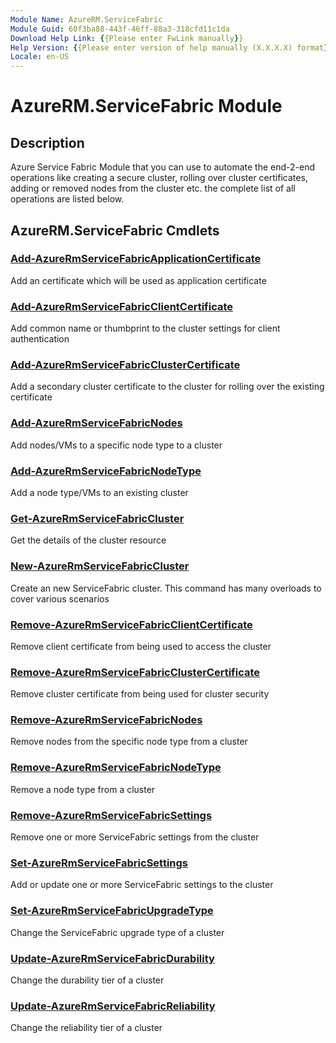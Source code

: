 ```yaml
---
Module Name: AzureRM.ServiceFabric
Module Guid: 60f3ba88-443f-46ff-88a3-318cfd11c1da
Download Help Link: {{Please enter FwLink manually}}
Help Version: {{Please enter version of help manually (X.X.X.X) format}}
Locale: en-US
---
```


# AzureRM.ServiceFabric Module
## Description
Azure Service Fabric Module that you can use to automate the end-2-end operations like creating a secure cluster, rolling over cluster certificates, adding or removed nodes from the cluster etc. the complete list of all operations are listed below.

## AzureRM.ServiceFabric Cmdlets
### [Add-AzureRmServiceFabricApplicationCertificate](Add-AzureRmServiceFabricApplicationCertificate.md)
Add an certificate which will be used as application certificate

### [Add-AzureRmServiceFabricClientCertificate](Add-AzureRmServiceFabricClientCertificate.md)
Add common name or thumbprint to the cluster settings for client authentication

### [Add-AzureRmServiceFabricClusterCertificate](Add-AzureRmServiceFabricClusterCertificate.md)
Add a secondary cluster certificate to the cluster for rolling over the existing certificate 

### [Add-AzureRmServiceFabricNodes](Add-AzureRmServiceFabricNodes.md)
Add nodes/VMs to a specific node type to a cluster

### [Add-AzureRmServiceFabricNodeType](Add-AzureRmServiceFabricNodeType.md)
Add a node type/VMs to an existing cluster

### [Get-AzureRmServiceFabricCluster](Get-AzureRmServiceFabricCluster.md)
Get the details of the cluster resource 

### [New-AzureRmServiceFabricCluster](New-AzureRmServiceFabricCluster.md)
Create an new ServiceFabric cluster. This command has many overloads to cover various scenarios

### [Remove-AzureRmServiceFabricClientCertificate](Remove-AzureRmServiceFabricClientCertificate.md)
Remove client certificate from being used to access the cluster

### [Remove-AzureRmServiceFabricClusterCertificate](Remove-AzureRmServiceFabricClusterCertificate.md)
Remove cluster certificate from being used for cluster security

### [Remove-AzureRmServiceFabricNodes](Remove-AzureRmServiceFabricNodes.md)
Remove nodes from the specific node type from a cluster

### [Remove-AzureRmServiceFabricNodeType](Remove-AzureRmServiceFabricNodeType.md)
Remove a node type from a cluster

### [Remove-AzureRmServiceFabricSettings](Remove-AzureRmServiceFabricSettings.md)
Remove one or more ServiceFabric settings from the cluster

### [Set-AzureRmServiceFabricSettings](Set-AzureRmServiceFabricSettings.md)
Add or update one or more ServiceFabric settings to the cluster

### [Set-AzureRmServiceFabricUpgradeType](Set-AzureRmServiceFabricUpgradeType.md)
Change the ServiceFabric upgrade type of a cluster

### [Update-AzureRmServiceFabricDurability](Update-AzureRmServiceFabricDurability.md)
Change the durability tier of a cluster

### [Update-AzureRmServiceFabricReliability](Update-AzureRmServiceFabricReliability.md)
Change the reliability tier of a cluster